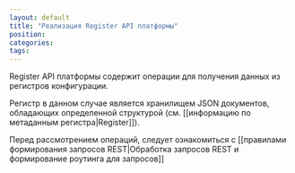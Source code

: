 ```yaml
---
layout: default
title: "Реализация Register API платформы"
position: 
categories: 
tags: 
---
```


Register API платформы содержит операции для получения данных из регистров конфигурации.

Регистр в данном случае является хранилищем JSON документов, обладающих определенной структурой (см. [[информацию по метаданным регистра|Register]]).

Перед рассмотрением операций, следует ознакомиться с [[правилами формирования запросов REST|Обработка запросов REST и формирование роутинга для запросов]]

